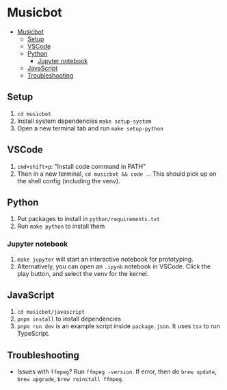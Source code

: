 # Musicbot

- [Musicbot](#musicbot)
  - [Setup](#setup)
  - [VSCode](#vscode)
  - [Python](#python)
    - [Jupyter notebook](#jupyter-notebook)
  - [JavaScript](#javascript)
  - [Troubleshooting](#troubleshooting)

## Setup

1. `cd musicbot`
2. Install system dependencies `make setup-system`
3. Open a new terminal tab and run `make setup-python`

## VSCode

1. `cmd+shift+p`: "Install code command in PATH"
2. Then in a new terminal, `cd musicbot && code .`. This should pick up on the shell config (including the venv).

## Python

1. Put packages to install in `python/requirements.txt`
2. Run `make python` to install them

### Jupyter notebook

1. `make jupyter` will start an interactive notebook for prototyping.
2. Alternatively, you can open an `.ipynb` notebook in VSCode. Click the play button, and select the venv for the kernel.

## JavaScript

1. `cd musicbot/javascript`
2. `pnpm install` to install dependencies
3. `pnpm run dev` is an example script inside `package.json`. It uses `tsx` to run TypeScript.

## Troubleshooting

- Issues with `ffmpeg`? Run `ffmpeg -version`. If error, then do `brew update`, `brew upgrade`, `brew reinstall ffmpeg`.
